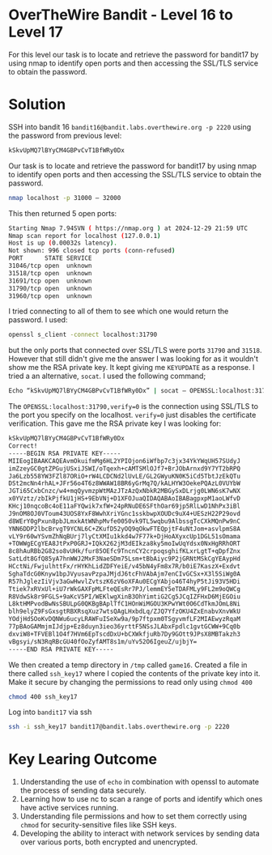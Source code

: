 # OverTheWire Bandit - Level 16 to Level 17
For this level our task is to locate and retrieve the password for bandit17 by using nmap to identify open ports and then accessing the SSL/TLS service to obtain the password.
# Solution
SSH into bandit 16 `bandit16@bandit.labs.overthewire.org -p 2220` using the password from previous level:
```bash
kSkvUpMQ7lBYyCM4GBPvCvT1BfWRy0Dx
```
Our task is to locate and retrieve the password for bandit17 by using nmap to identify open ports and then accessing the SSL/TLS service to obtain the password.
```bash
nmap localhost -p 31000 – 32000
```
This then returned 5 open ports:
```bash
Starting Nmap 7.94SVN ( https://nmap.org ) at 2024-12-29 21:59 UTC
Nmap scan report for localhost (127.0.0.1)
Host is up (0.00032s latency).
Not shown: 996 closed tcp ports (conn-refused)
PORT      STATE SERVICE
31046/tcp open  unknown
31518/tcp open  unknown
31691/tcp open  unknown
31790/tcp open  unknown
31960/tcp open  unknown
```
I tried connecting to all of them to see which one would return the password. I used:
```bash
openssl s_client -connect localhost:31790
```
but the only ports that connected over SSL/TLS were ports `31790` and `31518`. However that still didn't give me the answer I was looking for as it wouldn't show me the RSA private key. It kept giving me `KEYUPDATE` as a response. I tried a an alternative, `socat`. I used the following command;

```bash
Echo “kSkvUpMQ7lBYyCM4GBPvCvT1BfWRy0Dx” | socat – OPENSSL:localhost:31790,verify=0
```
The `OPENSSL:localhost:31790,verify=0` is the connection using SSL/TLS to the port you specify on the localhost. `verify=0` just disables the certificate verification. 
This gave me the RSA private key I was looking for:

```bash
kSkvUpMQ7lBYyCM4GBPvCvT1BfWRy0Dx
Correct!
-----BEGIN RSA PRIVATE KEY-----
MIIEogIBAAKCAQEAvmOkuifmMg6HL2YPIOjon6iWfbp7c3jx34YkYWqUH57SUdyJ
imZzeyGC0gtZPGujUSxiJSWI/oTqexh+cAMTSMlOJf7+BrJObArnxd9Y7YT2bRPQ
Ja6Lzb558YW3FZl87ORiO+rW4LCDCNd2lUvLE/GL2GWyuKN0K5iCd5TbtJzEkQTu
DSt2mcNn4rhAL+JFr56o4T6z8WWAW18BR6yGrMq7Q/kALHYW3OekePQAzL0VUYbW
JGTi65CxbCnzc/w4+mqQyvmzpWtMAzJTzAzQxNbkR2MBGySxDLrjg0LWN6sK7wNX
x0YVztz/zbIkPjfkU1jHS+9EbVNj+D1XFOJuaQIDAQABAoIBABagpxpM1aoLWfvD
KHcj10nqcoBc4oE11aFYQwik7xfW+24pRNuDE6SFthOar69jp5RlLwD1NhPx3iBl
J9nOM8OJ0VToum43UOS8YxF8WwhXriYGnc1sskbwpXOUDc9uX4+UESzH22P29ovd
d8WErY0gPxun8pbJLmxkAtWNhpMvfe0050vk9TL5wqbu9AlbssgTcCXkMQnPw9nC
YNN6DDP2lbcBrvgT9YCNL6C+ZKufD52yOQ9qOkwFTEQpjtF4uNtJom+asvlpmS8A
vLY9r60wYSvmZhNqBUrj7lyCtXMIu1kkd4w7F77k+DjHoAXyxcUp1DGL51sOmama
+TOWWgECgYEA8JtPxP0GRJ+IQkX262jM3dEIkza8ky5moIwUqYdsx0NxHgRRhORT
8c8hAuRBb2G82so8vUHk/fur85OEfc9TncnCY2crpoqsghifKLxrLgtT+qDpfZnx
SatLdt8GfQ85yA7hnWWJ2MxF3NaeSDm75Lsm+tBbAiyc9P2jGRNtMSkCgYEAypHd
HCctNi/FwjulhttFx/rHYKhLidZDFYeiE/v45bN4yFm8x7R/b0iE7KaszX+Exdvt
SghaTdcG0Knyw1bpJVyusavPzpaJMjdJ6tcFhVAbAjm7enCIvGCSx+X3l5SiWg0A
R57hJglezIiVjv3aGwHwvlZvtszK6zV6oXFAu0ECgYAbjo46T4hyP5tJi93V5HDi
Ttiek7xRVxUl+iU7rWkGAXFpMLFteQEsRr7PJ/lemmEY5eTDAFMLy9FL2m9oQWCg
R8VdwSk8r9FGLS+9aKcV5PI/WEKlwgXinB3OhYimtiG2Cg5JCqIZFHxD6MjEGOiu
L8ktHMPvodBwNsSBULpG0QKBgBAplTfC1HOnWiMGOU3KPwYWt0O6CdTkmJOmL8Ni
blh9elyZ9FsGxsgtRBXRsqXuz7wtsQAgLHxbdLq/ZJQ7YfzOKU4ZxEnabvXnvWkU
YOdjHdSOoKvDQNWu6ucyLRAWFuISeXw9a/9p7ftpxm0TSgyvmfLF2MIAEwyzRqaM
77pBAoGAMmjmIJdjp+Ez8duyn3ieo36yrttF5NSsJLAbxFpdlc1gvtGCWW+9Cq0b
dxviW8+TFVEBl1O4f7HVm6EpTscdDxU+bCXWkfjuRb7Dy9GOtt9JPsX8MBTakzh3
vBgsyi/sN3RqRBcGU40fOoZyfAMT8s1m/uYv52O6IgeuZ/ujbjY=
-----END RSA PRIVATE KEY-----
```

We then created a temp directory in `/tmp` called `game16`. Created a file in there called `ssh_key17` where I copied the contents of the private key into it. Make it secure by changing the permissions to read only using `chmod 400`
```bash
chmod 400 ssh_key17
```

Log into `bandit17` via ssh

```bash
ssh -i ssh_key17 bandit17@bandit.labs.overthewire.org -p 2220
```
# Key Learing Outcome
1. Understanding the use of `echo` in combination with openssl to automate the process of sending data securely.
2. Learning how to use nc to scan a range of ports and identify which ones have active services running.
3. Understanding file permissions and how to set them correctly using `chmod` for security-sensitive files like SSH keys.
4. Developing the ability to interact with network services by sending data over various ports, both encrypted and unencrypted.
